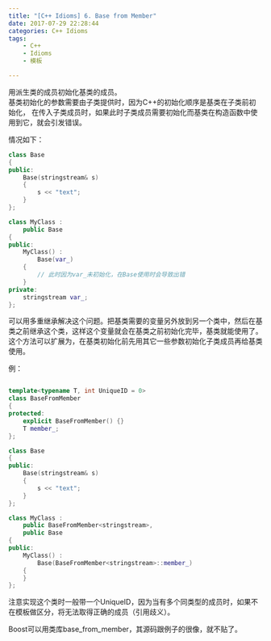 ```yaml
---
title: "[C++ Idioms] 6. Base from Member"
date: 2017-07-29 22:28:44
categories: C++ Idioms
tags:
    - C++
    - Idioms
    - 模板

---
```

用派生类的成员初始化基类的成员。<!--more-->  
基类初始化的参数需要由子类提供时，因为C++的初始化顺序是基类在子类前初始化， 在传入子类成员时，如果此时子类成员需要初始化而基类在构造函数中使用到它，就会引发错误。  

情况如下：
```cpp
class Base
{
public:
	Base(stringstream& s)
	{
		s << "text";
	}
};

class MyClass :
	public Base
{
public:
	MyClass() :
		Base(var_)
	{
		// 此时因为var_未初始化，在Base使用时会导致出错
	}
private:
	stringstream var_;
};

```
  
可以用多重继承解决这个问题。把基类需要的变量另外放到另一个类中，然后在基类之前继承这个类，这样这个变量就会在基类之前初始化完毕，基类就能使用了。   
这个方法可以扩展为，在基类初始化前先用其它一些参数初始化子类成员再给基类使用。  

例：
```cpp

template<typename T, int UniqueID = 0>
class BaseFromMember
{
protected:
	explicit BaseFromMember() {}
	T member_;
};

class Base
{
public:
	Base(stringstream& s)
	{
		s << "text";
	}
};

class MyClass :
	public BaseFromMember<stringstream>,
	public Base
{
public:
	MyClass() :
		Base(BaseFromMember<stringstream>::member_)
	{
	}
};
```
注意实现这个类时一般带一个UniqueID，因为当有多个同类型的成员时，如果不在模板做区分，将无法取得正确的成员（引用歧义）。  

Boost可以用类库base_from_member，其源码跟例子的很像，就不贴了。

